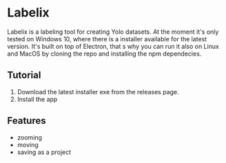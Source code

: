 # Labelix

Labelix is a labeling tool for creating Yolo datasets. At the moment it's only tested on Windows 10, where there is a installer available for the latest version. It's built on top of Electron, that s why you can run it also on Linux and MacOS by cloning the repo and installing the npm dependecies.

## Tutorial
1. Download the latest installer exe from the releases page.
2. Install the app

## Features
* zooming
* moving
* saving as a project
